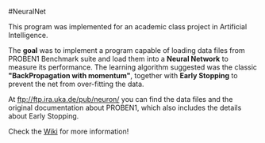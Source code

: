 #NeuralNet

This program was implemented for an academic class project in Artificial Intelligence.

The **goal**  was to implement a program capable of loading data files from PROBEN1 Benchmark
suite and load them into a **Neural Network** to measure its performance. The learning algorithm
suggested was the classic **"BackPropagation with momentum"**, together with **Early Stopping**
to prevent the net from over-fitting the data.

At ftp://ftp.ira.uka.de/pub/neuron/ you can find the data files and the original documentation about PROBEN1, 
which also includes the details about Early Stopping.


Check the [Wiki](https://github.com/marcosdg/NeuralNet/wiki) for more information! 
